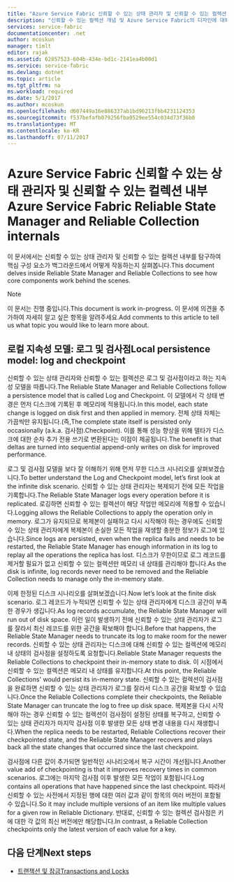 ```yaml
---
title: "Azure Service Fabric 신뢰할 수 있는 상태 관리자 및 신뢰할 수 있는 컬렉션 내부 | Microsoft Docs"
description: "신뢰할 수 있는 컬렉션 개념 및 Azure Service Fabric의 디자인에 대해 자세히 알아봅니다."
services: service-fabric
documentationcenter: .net
author: mcoskun
manager: timlt
editor: rajak
ms.assetid: 62857523-604b-434e-bd1c-2141ea4b00d1
ms.service: service-fabric
ms.devlang: dotnet
ms.topic: article
ms.tgt_pltfrm: na
ms.workload: required
ms.date: 5/1/2017
ms.author: mcoskun
ms.openlocfilehash: d607449a16e886337ab1bd96213fbb4231124353
ms.sourcegitcommit: f537befafb079256fba0529ee554c034d73f36b0
ms.translationtype: MT
ms.contentlocale: ko-KR
ms.lasthandoff: 07/11/2017
---
```

# <a name="azure-service-fabric-reliable-state-manager-and-reliable-collection-internals"></a><span data-ttu-id="f0b13-103">Azure Service Fabric 신뢰할 수 있는 상태 관리자 및 신뢰할 수 있는 컬렉션 내부</span><span class="sxs-lookup"><span data-stu-id="f0b13-103">Azure Service Fabric Reliable State Manager and Reliable Collection internals</span></span>
<span data-ttu-id="f0b13-104">이 문서에서는 신뢰할 수 있는 상태 관리자 및 신뢰할 수 있는 컬렉션 내부를 탐구하여 핵심 구성 요소가 백그라운드에서 어떻게 작동하는지 살펴봅니다.</span><span class="sxs-lookup"><span data-stu-id="f0b13-104">This document delves inside Reliable State Manager and Reliable Collections to see how core components work behind the scenes.</span></span>

> [!NOTE]
> <span data-ttu-id="f0b13-105">이 문서는 진행 중입니다.</span><span class="sxs-lookup"><span data-stu-id="f0b13-105">This document is work in-progress.</span></span> <span data-ttu-id="f0b13-106">이 문서에 의견을 추가하여 자세히 알고 싶은 항목을 알려주세요.</span><span class="sxs-lookup"><span data-stu-id="f0b13-106">Add comments to this article to tell us what topic you would like to learn more about.</span></span>
>

##  <a name="local-persistence-model-log-and-checkpoint"></a><span data-ttu-id="f0b13-107">로컬 지속성 모델: 로그 및 검사점</span><span class="sxs-lookup"><span data-stu-id="f0b13-107">Local persistence model: log and checkpoint</span></span>
<span data-ttu-id="f0b13-108">신뢰할 수 있는 상태 관리자와 신뢰할 수 있는 컬렉션은 로그 및 검사점이라고 하는 지속성 모델을 따릅니다.</span><span class="sxs-lookup"><span data-stu-id="f0b13-108">The Reliable State Manager and Reliable Collections follow a persistence model that is called Log and Checkpoint.</span></span>
<span data-ttu-id="f0b13-109">이 모델에서 각 상태 변경은 먼저 디스크에 기록된 후 메모리에 적용됩니다.</span><span class="sxs-lookup"><span data-stu-id="f0b13-109">In this model, each state change is logged on disk first and then applied in memory.</span></span>
<span data-ttu-id="f0b13-110">전체 상태 자체는 가끔씩만 유지됩니다.(즉,</span><span class="sxs-lookup"><span data-stu-id="f0b13-110">The complete state itself is persisted only occasionally (a.k.a.</span></span> <span data-ttu-id="f0b13-111">검사점).</span><span class="sxs-lookup"><span data-stu-id="f0b13-111">Checkpoint).</span></span>
<span data-ttu-id="f0b13-112">이를 통해 성능 향상을 위해 델타가 디스크에 대한 순차 추가 전용 쓰기로 변환된다는 이점이 제공됩니다.</span><span class="sxs-lookup"><span data-stu-id="f0b13-112">The benefit is that deltas are turned into sequential append-only writes on disk for improved performance.</span></span>

<span data-ttu-id="f0b13-113">로그 및 검사점 모델을 보다 잘 이해하기 위해 먼저 무한 디스크 시나리오를 살펴보겠습니다.</span><span class="sxs-lookup"><span data-stu-id="f0b13-113">To better understand the Log and Checkpoint model, let’s first look at the infinite disk scenario.</span></span>
<span data-ttu-id="f0b13-114">신뢰할 수 있는 상태 관리자는 복제되기 전에 모든 작업을 기록합니다.</span><span class="sxs-lookup"><span data-stu-id="f0b13-114">The Reliable State Manager logs every operation before it is replicated.</span></span>
<span data-ttu-id="f0b13-115">로깅하면 신뢰할 수 있는 컬렉션이 해당 작업만 메모리에 적용할 수 있습니다.</span><span class="sxs-lookup"><span data-stu-id="f0b13-115">Logging allows the Reliable Collections to apply the operation only in memory.</span></span>
<span data-ttu-id="f0b13-116">로그가 유지되므로 복제본이 실패하고 다시 시작해야 하는 경우에도 신뢰할 수 있는 상태 관리자에게 복제본이 손실한 모든 작업을 재생할 충분한 정보가 로그에 있습니다.</span><span class="sxs-lookup"><span data-stu-id="f0b13-116">Since logs are persisted, even when the replica fails and needs to be restarted, the Reliable State Manager has enough information in its log to replay all the operations the replica has lost.</span></span>
<span data-ttu-id="f0b13-117">디스크가 무한이므로 로그 레코드를 제거할 필요가 없고 신뢰할 수 있는 컬렉션만 메모리 내 상태를 관리해야 합니다.</span><span class="sxs-lookup"><span data-stu-id="f0b13-117">As the disk is infinite, log records never need to be removed and the Reliable Collection needs to manage only the in-memory state.</span></span>

<span data-ttu-id="f0b13-118">이제 한정된 디스크 시나리오를 살펴보겠습니다.</span><span class="sxs-lookup"><span data-stu-id="f0b13-118">Now let’s look at the finite disk scenario.</span></span>
<span data-ttu-id="f0b13-119">로그 레코드가 누적되면 신뢰할 수 있는 상태 관리자에게 디스크 공간이 부족한 경우가 생깁니다.</span><span class="sxs-lookup"><span data-stu-id="f0b13-119">As log records accumulate, the Reliable State Manager will run out of disk space.</span></span>
<span data-ttu-id="f0b13-120">이런 일이 발생하기 전에 신뢰할 수 있는 상태 관리자가 로그를 잘라서 최신 레코드를 위한 공간을 확보해야 합니다.</span><span class="sxs-lookup"><span data-stu-id="f0b13-120">Before that happens, the Reliable State Manager needs to truncate its log to make room for the newer records.</span></span>
<span data-ttu-id="f0b13-121">신뢰할 수 있는 상태 관리자는 디스크에 대해 신뢰할 수 있는 컬렉션에 메모리 내 상태의 검사점을 설정하도록 요청합니다.</span><span class="sxs-lookup"><span data-stu-id="f0b13-121">Reliable State Manager requests the Reliable Collections to checkpoint their in-memory state to disk.</span></span>
<span data-ttu-id="f0b13-122">이 시점에서 신뢰할 수 있는 컬렉션은 메모리 내 상태를 유지합니다.</span><span class="sxs-lookup"><span data-stu-id="f0b13-122">At this point, the Reliable Collections' would persist its in-memory state.</span></span>
<span data-ttu-id="f0b13-123">신뢰할 수 있는 컬렉션이 검사점을 완료하면 신뢰할 수 있는 상태 관리자가 로그를 잘라서 디스크 공간을 확보할 수 있습니다.</span><span class="sxs-lookup"><span data-stu-id="f0b13-123">Once the Reliable Collections complete their checkpoints, the Reliable State Manager can truncate the log to free up disk space.</span></span>
<span data-ttu-id="f0b13-124">복제본을 다시 시작해야 하는 경우 신뢰할 수 있는 컬렉션이 검사점이 설정된 상태를 복구하고, 신뢰할 수 있는 상태 관리자가 마지막 검사점 이후 발생한 모든 상태 변경 내용을 다시 재생합니다.</span><span class="sxs-lookup"><span data-stu-id="f0b13-124">When the replica needs to be restarted, Reliable Collections recover their checkpointed state, and the Reliable State Manager recovers and plays back all the state changes that occurred since the last checkpoint.</span></span>

<span data-ttu-id="f0b13-125">검사점에 다른 값이 추가되면 일반적인 시나리오에서 복구 시간이 개선됩니다.</span><span class="sxs-lookup"><span data-stu-id="f0b13-125">Another value add of checkpointing is that it improves recovery times in common scenarios.</span></span> <span data-ttu-id="f0b13-126">로그에는 마지막 검사점 이후 발생한 모든 작업이 포함됩니다.</span><span class="sxs-lookup"><span data-stu-id="f0b13-126">Log contains all operations that have happened since the last checkpoint.</span></span>
<span data-ttu-id="f0b13-127">따라서 신뢰할 수 있는 사전에서 지정된 행에 대한 여러 값과 같이 항목의 여러 버전이 포함될 수 있습니다.</span><span class="sxs-lookup"><span data-stu-id="f0b13-127">So it may include multiple versions of an item like multiple values for a given row in Reliable Dictionary.</span></span>
<span data-ttu-id="f0b13-128">반대로, 신뢰할 수 있는 컬렉션 검사점은 키에 대한 각 값의 최신 버전에만 해당합니다.</span><span class="sxs-lookup"><span data-stu-id="f0b13-128">In contrast, a Reliable Collection checkpoints only the latest version of each value for a key.</span></span>

## <a name="next-steps"></a><span data-ttu-id="f0b13-129">다음 단계</span><span class="sxs-lookup"><span data-stu-id="f0b13-129">Next steps</span></span>
* [<span data-ttu-id="f0b13-130">트랜잭션 및 잠금</span><span class="sxs-lookup"><span data-stu-id="f0b13-130">Transactions and Locks</span></span>](service-fabric-reliable-services-reliable-collections-transactions-locks.md)

